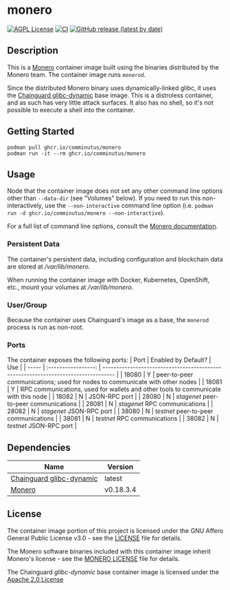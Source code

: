 # monero
[![AGPL License](https://img.shields.io/badge/license-AGPL-blue.svg)](https://www.gnu.org/licenses/agpl-3.0.html)
[![CI](https://github.com/comminutus/monero/actions/workflows/ci.yaml/badge.svg)](https://github.com/comminutus/monero/actions/workflows/ci.yaml)
[![GitHub release (latest by date)](https://img.shields.io/github/v/release/comminutus/monero)](https://github.com/comminutus/monero/releases/latest)


## Description
This is a [Monero](https://www.getmonero.org/) container image built using the binaries distributed by the Monero team.  The container image runs `monerod`.

Since the distributed Monero binary uses dynamically-linked glibc, it uses the [Chainguard glibc-dynamic](https://images.chainguard.dev/directory/image/glibc-dynamic/versions) base image.  This is a distroless container, and as such has very little attack surfaces.  It also has no shell, so it's not possible to execute a shell into the container.

## Getting Started
```
podman pull ghcr.io/comminutus/monero
podman run -it --rm ghcr.io/comminutus/monero
```

## Usage
Node that the container image does not set any other command line options other than `--data-dir` (see "Volumes" below).  If you need to run this non-interactively, use the `--non-interactive` command line option (i.e. `podman run -d ghcr.io/comminutus/monero --non-interactive`).

For a full list of command line options, consult the [Monero documentation](https://www.getmonero.org/).

### Persistent Data
The container's persistent data, including configuration and blockchain data are stored at _/var/lib/monero_.

When running the container image with Docker, Kubernetes, OpenShift, etc., mount your volumes at
_/var/lib/monero_.

### User/Group
Because the container uses Chainguard's image as a base, the `monerod` process is run as non-root.

### Ports
The container exposes the following ports:
| Port  | Enabled by Default? | Use                                                                                |
| ----- | :-----------------: | ---------------------------------------------------------------------------------- |
| 18080 | Y                   | peer-to-peer communications; used for nodes to communicate with other nodes        |
| 18081 | Y                   | RPC communications, used for wallets and other tools to communicate with this node |
| 18082 | N                   | JSON-RPC port                                                                      |
| 28080 | N                   | _stagenet_ peer-to-peer communications                                             |
| 28081 | N                   | _stagenet_ RPC communications                                                      |
| 28082 | N                   | _stagenet_ JSON-RPC port                                                           |
| 38080 | N                   | _testnet_ peer-to-peer communications                                              |
| 38081 | N                   | _testnet_ RPC communications                                                       |
| 38082 | N                   | _testnet_ JSON-RPC port                                                            |

## Dependencies
| Name                                         | Version   |
| -------------------------------------------- | --------- |
| [Chainguard glibc-dynamic](https://images.chainguard.dev/directory/image/glibc-dynamic/versions) | latest |
| [Monero](https://www.getmonero.org/)         | v0.18.3.4 |

## License
The container image portion of this project is licensed under the GNU Affero General Public License v3.0 - see the
[LICENSE](LICENSE) file for details.

The Monero software binaries included with this container image inherit Monero's license - see the 
[MONERO LICENSE](MONERO_LICENSE) file for details.

The Chainguard _glibc-dynamic_ base container image is licensed under the [Apache 2.0 License](https://github.com/chainguard-images/images/blob/main/LICENSE)
